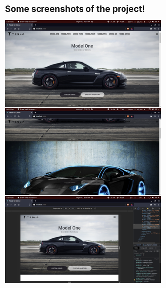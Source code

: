 # Some screenshots of the project!

![](images/screenshot1.png)
![](images/screenshot2.png) 
![](images/screenshot3.png)